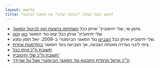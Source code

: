```yaml
---
layout: party
title: האם תבטל מפלגת "המחנה הציוני" את המאגר הביומטרי?
---
```


* נחמן שי, שלי יחימוביץ׳ ואיתן כבל [השתתפו בהצעת חוק לביטול המאגר](http://www.mako.co.il/nexter-archive/Article-5a73491c10e6631006.htm).
* שלי יחימוביץ׳ ואיתן כבל יצאו נגד המאגר [כאן](http://www.nrg.co.il/online/1/ART2/324/377.html) ו[כאן](http://www.ynet.co.il/articles/0,7340,L-4402374,00.html)
* שלי יחימוביץ ואיתן כבל
  [הצביעו](https://oknesset.org/vote/652/) נגד המאגר הביומטרי ב-2009. יואל חסון נמנע.
* ציפי ליבני נעדרה מאותה הצבעה, אך הצביעה בעד המאגר [בהזדמנות אחרת](https://oknesset.org/vote/107/).
* <i class="fa fa-envelope"></i> [תשובת ח"כ איתן כבל](../docs/ecabel.png)
* <i class="fa fa-envelope"></i> [תשובת ח"כ שלי יחימוביץ'](../docs/syechimivich.png)
* <i class="fa fa-globe"></i> [ח״כ אראל מרגלית התבטא נגד המאגר הביומטרי אצל טל שניידר](https://www.facebook.com/tal.schneider/posts/10153543530924251)